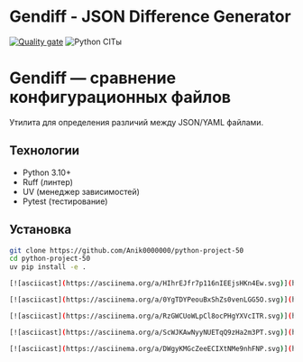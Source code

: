 # Gendiff - JSON Difference Generator
[![Quality gate](https://sonarcloud.io/api/project_badges/quality_gate?project=Anik0000000_python-project-50)](https://sonarcloud.io/summary/new_code?id=Anik0000000_python-project-50)
![Python CI](https://github.com/Anik0000000/python-project-50/actions/workflows/pyci.yml/badge.svg)Ты

# Gendiff — сравнение конфигурационных файлов

Утилита для определения различий между JSON/YAML файлами.

## Технологии
- Python 3.10+
- Ruff (линтер)
- UV (менеджер зависимостей)
- Pytest (тестирование)

## Установка
```bash
git clone https://github.com/Anik0000000/python-project-50
cd python-project-50
uv pip install -e .

[![asciicast](https://asciinema.org/a/HIhrEJfr7p116nIEEjsHKn4Ew.svg)](https://asciinema.org/a/HIhrEJfr7p116nIEEjsHKn4Ew)

[![asciicast](https://asciinema.org/a/0YgTDYPeouBxShZs0venLGG5O.svg)](https://asciinema.org/a/0YgTDYPeouBxShZs0venLGG5O)

[![asciicast](https://asciinema.org/a/RzGWCUoWLpCl8ocPHgYXVcITR.svg)](https://asciinema.org/a/RzGWCUoWLpCl8ocPHgYXVcITR)

[![asciicast](https://asciinema.org/a/ScWJKAwNyyNUETqQ9zHa2m3PT.svg)](https://asciinema.org/a/ScWJKAwNyyNUETqQ9zHa2m3PT)

[![asciicast](https://asciinema.org/a/DWgyKMGcZeeECIXtNMe9nhFNP.svg)](https://asciinema.org/a/DWgyKMGcZeeECIXtNMe9nhFNP)
